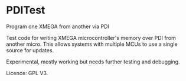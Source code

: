 # PDITest
Program one XMEGA from another via PDI

Test code for writing XMEGA microcontroller's memory over PDI from another micro. This allows systems with multiple MCUs to use a single source for updates.

Experimental, mostly working but needs further testing and debugging.

Licence: GPL V3.
